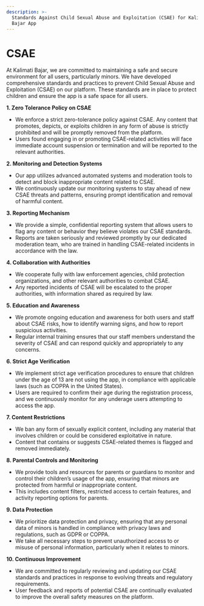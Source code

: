 ```yaml
---
description: >-
  Standards Against Child Sexual Abuse and Exploitation (CSAE) for Kalimati
  Bajar App
---
```


# CSAE



At Kalimati Bajar, we are committed to maintaining a safe and secure environment for all users, particularly minors. We have developed comprehensive standards and practices to prevent Child Sexual Abuse and Exploitation (CSAE) on our platform. These standards are in place to protect children and ensure the app is a safe space for all users.

**1. Zero Tolerance Policy on CSAE**

* We enforce a strict zero-tolerance policy against CSAE. Any content that promotes, depicts, or exploits children in any form of abuse is strictly prohibited and will be promptly removed from the platform.
* Users found engaging in or promoting CSAE-related activities will face immediate account suspension or termination and will be reported to the relevant authorities.

**2. Monitoring and Detection Systems**

* Our app utilizes advanced automated systems and moderation tools to detect and block inappropriate content related to CSAE.
* We continuously update our monitoring systems to stay ahead of new CSAE threats and patterns, ensuring prompt identification and removal of harmful content.

**3. Reporting Mechanism**

* We provide a simple, confidential reporting system that allows users to flag any content or behavior they believe violates our CSAE standards.
* Reports are taken seriously and reviewed promptly by our dedicated moderation team, who are trained in handling CSAE-related incidents in accordance with the law.

**4. Collaboration with Authorities**

* We cooperate fully with law enforcement agencies, child protection organizations, and other relevant authorities to combat CSAE.
* Any reported incidents of CSAE will be escalated to the proper authorities, with information shared as required by law.

**5. Education and Awareness**

* We promote ongoing education and awareness for both users and staff about CSAE risks, how to identify warning signs, and how to report suspicious activities.
* Regular internal training ensures that our staff members understand the severity of CSAE and can respond quickly and appropriately to any concerns.

**6. Strict Age Verification**

* We implement strict age verification procedures to ensure that children under the age of 13 are not using the app, in compliance with applicable laws (such as COPPA in the United States).
* Users are required to confirm their age during the registration process, and we continuously monitor for any underage users attempting to access the app.

**7. Content Restrictions**

* We ban any form of sexually explicit content, including any material that involves children or could be considered exploitative in nature.
* Content that contains or suggests CSAE-related themes is flagged and removed immediately.

**8. Parental Controls and Monitoring**

* We provide tools and resources for parents or guardians to monitor and control their children’s usage of the app, ensuring that minors are protected from harmful or inappropriate content.
* This includes content filters, restricted access to certain features, and activity reporting options for parents.

**9. Data Protection**

* We prioritize data protection and privacy, ensuring that any personal data of minors is handled in compliance with privacy laws and regulations, such as GDPR or COPPA.
* We take all necessary steps to prevent unauthorized access to or misuse of personal information, particularly when it relates to minors.

**10. Continuous Improvement**

* We are committed to regularly reviewing and updating our CSAE standards and practices in response to evolving threats and regulatory requirements.
* User feedback and reports of potential CSAE are continually evaluated to improve the overall safety measures on the platform.
